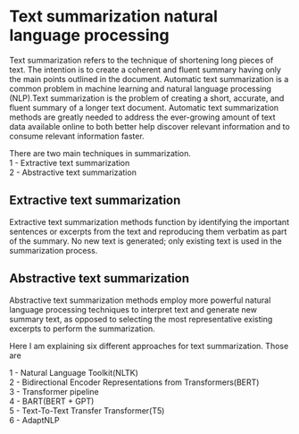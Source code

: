 # Text summarization natural language processing

Text summarization refers to the technique of shortening long pieces of text. The intention is to create a coherent and fluent summary having only the main points outlined in the document. Automatic text summarization is a common problem in machine learning and natural language processing (NLP).Text summarization is the problem of creating a short, accurate, and fluent summary of a longer text document. Automatic text summarization methods are greatly needed to address the ever-growing amount of text data available online to both better help discover relevant information and to consume relevant information faster.  

There are two main techniques in summarization.  
1 - Extractive text summarization  
2 - Abstractive text summarization  

## Extractive text summarization
Extractive text summarization methods function by identifying the important sentences or excerpts from the text and reproducing them verbatim as part of the summary. No new text is generated; only existing text is used in the summarization process.

## Abstractive text summarization
Abstractive text summarization methods employ more powerful natural language processing techniques to interpret text and generate new summary text, as opposed to selecting the most representative existing excerpts to perform the summarization.  

Here I am explaining six different approaches for text summarization. Those are  

1 - Natural Language Toolkit(NLTK)  
2 - Bidirectional Encoder Representations from Transformers(BERT)  
3 - Transformer pipeline  
4 - BART(BERT + GPT)  
5 - Text-To-Text Transfer Transformer(T5)  
6 - AdaptNLP
